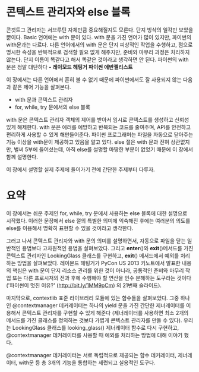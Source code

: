 <!-- 
[UML클래스전략패턴](https://github.com/hyeonDD/fluent_python/blob/master/Part15/ex54-1/UML_class_diagram.png)
 -->
# 콘텍스트 관리자와 else 블록

콘겟트그 관리자는 서브루틴 자체만큼 중요해질지도 모른다.
단지 빙삭의 일각만 보았을 뿐이다.
Basic 언어에는 with 문이 있다.
with 문을 가진 언어가 많이 있지만, 파이썬의 with문과는 다르다.
다른 언어에서의 with 문은 단지 피상적인 작업을 수행하고,
점으로 명시한 속성을 반복적으로 검색할 필요 없게 해주지만,
준비와 마무리 과정은 처리하지 않는다.
단지 이름이 똑같다고 해서 똑같은 것이라고 생각하면 안 된다.
파이썬의 with 문은 정말 대단하다
**- 레이모드 헤팅거 파이썬 에반젤리스트**

이 장에서는 다른 언어에서 흔히 볼 수 없기 때문에 파이썬에서도 잘 사용되지 않는 다음과 같은 제어 기능을 살펴본다.
* with 문과 콘텍스트 관리자
* for, while, try 문에서의 else 블록

with 문은 콘텍스트 관리자 객체의 제어를 받아서 임시로 콘텍스트를 생성하고 신뢰성 있게 해제한다. with 문은 에러를 예방하고 반복되는 코드를 줄여주며, API를 안전하고 편리하게 사용할 수 있게 해만들어준다. 파이썬 프로그래머는 파일을 자동으로 닫아주는 기능 이상을 with문이 제공하고 있음을 알고 있다.
else 절은 with 문과 전혀 상관없지만, 벌써 5부에 들어섰는데, 아직 else를 설명할 마땅한 부분이 없었기 때문에 이 장에서 함께 설명한다.

이 장에서 설명할 실제 주제에 들어가기 전에 간단한 주제부터 다루자.

# 요약
이 장에서는 쉬운 주제인 for, while, try 문에서 사용하는 else 블록에 대한 설명으로 시작했다. 이러한 문장에서 else 절의 특별한 의미에 익숙해진 후에는 여러분의 의도를 else를 이용해서 명확히 표현할 수 있을 것이라고 생각한다.

그러고 나서 콘텍스트 관리자와 with 문의 의미를 설명하면서, 자동으로 파일을 닫는 일반적인 용법보다 고차원적인 용법을 살펴보았다. 그리고 __enter__()와 __exit__()메서드를 가진 콘텍스트 관리자인 LookingGlass 클래스를 구현하고, __exit__() 메서드에서 예외를 처리하는 방법을 살펴보았다. 레이몬드 헤팅거가 PyCon US 2013 키노트에서 발표한 내용의 핵심은 with 문이 단지 리소스 관리를 위한 것이 아니라, 공통적인 준비와 마무리 작업 또는 다른 프로시저의 전과 후에 수행해야 할 연산을 인수 분해하는 도구라는 것이다('파이썬이 멋진 이유?' (http://bit.ly/1MM9pCm) 의 21번째 슬라이드).

마지막으로, contextlib 표준 라이브러리 모듈에 있는 함수들을 살펴보았다. 그중 하나인 @contextmanager 데커레이터는 하나의 yield 문을 가진 간단한 제너레이터를 이용해서 콘텍스트 관리자를 구현할 수 있게 해준다 (제너레이터를 사용하면 최소 2개의 메서드를 가진 클래스를 정의하는 것보다 가볍게 콘텍스트 관리자를 만들 수 있다). 우리는 LookingGlass 클래스를 looking_glass() 제너레이터 함수로 다시 구현하고, @contextmanager 데커레이터를 사용할 때 에외를 처리하는 방법에 대해 이야기 했다.

@contextmanager 데커레이터는 서로 독립적으로 제공되는 함수 데커레이터, 제너레이터, with문 등 총 3개의 기능을 통합하는 세련되고 실용적인 도구다.